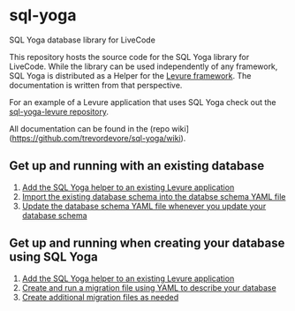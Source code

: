 sql-yoga
========

SQL Yoga database library for LiveCode

This repository hosts the source code for the SQL Yoga library for LiveCode. While the library can be used independently of any framework, SQL Yoga is distributed as a Helper for the [Levure framework](https://www.github.com/trevordevore/levure). The documentation is written from that perspective.

For an example of a Levure application that uses SQL Yoga check out the [sql-yoga-levure repository](https://github.com/trevordevore/sql-yoga-levure-app).

All documentation can be found in the (repo wiki](https://github.com/trevordevore/sql-yoga/wiki).

## Get up and running with an existing database

1. [Add the SQL Yoga helper to an existing Levure application](https://github.com/trevordevore/sql-yoga/wiki/Levure---Configuring-a-Levure-application)
2. [Import the existing database schema into the databse schema YAML file](https://github.com/trevordevore/sql-yoga/wiki/Levure---Importing-an-existing-schema)
3. [Update the database schema YAML file whenever you update your database schema](https://github.com/trevordevore/sql-yoga/wiki/Levure---Importing-an-existing-schema#updating-the-database-schema-if-it-is-modified)

## Get up and running when creating your database using SQL Yoga

1. [Add the SQL Yoga helper to an existing Levure application](https://github.com/trevordevore/sql-yoga/wiki/Levure---Configuring-a-Levure-application)
2. [Create and run a migration file using YAML to describe your database](https://github.com/trevordevore/sql-yoga/wiki/Levure---Creating-a-database)
3. [Create additional migration files as needed](https://github.com/trevordevore/sql-yoga/wiki/Levure---Creating-a-database#modifying-your-database-schema)
